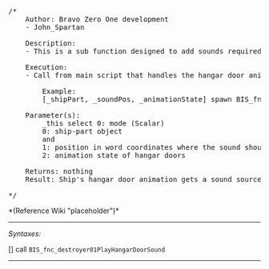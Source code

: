 <pre>/*
	Author: Bravo Zero One development
	- John_Spartan

	Description:
	- This is a sub function designed to add sounds required for ship hangar door animation.

	Execution:
	- Call from main script that handles the hangar door animation.

		Example:
		[_shipPart, _soundPos, _animationState] spawn BIS_fnc_destroyer01PlayHangarDoorSound;

	Parameter(s):
		_this select 0: mode (Scalar)
		0: ship-part object
		and
		1: position in word coordinates where the sound should be played (modelToWorldWorld)
		2: animation state of hangar doors

	Returns: nothing
	Result: Ship's hangar door animation gets a sound source added.

*/</pre>*(Reference Wiki "placeholder")*<!-- Remove this after fill-in -->


---
*Syntaxes:*

[] call `BIS_fnc_destroyer01PlayHangarDoorSound`

---
